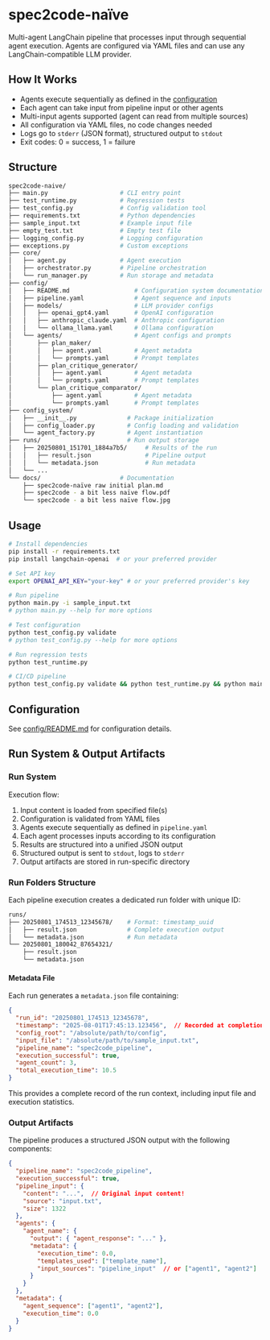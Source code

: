 # spec2code-naïve

Multi-agent LangChain pipeline that processes input through sequential agent execution. Agents are configured via YAML files and can use any LangChain-compatible LLM provider.

## How It Works

- Agents execute sequentially as defined in the [configuration](config/README.md)
- Each agent can take input from pipeline input or other agents
- Multi-input agents supported (agent can read from multiple sources)
- All configuration via YAML files, no code changes needed
- Logs go to `stderr` (JSON format), structured output to `stdout`
- Exit codes: 0 = success, 1 = failure

## Structure

```bash
spec2code-naive/
├── main.py                    # CLI entry point
├── test_runtime.py            # Regression tests
├── test_config.py             # Config validation tool
├── requirements.txt           # Python dependencies
├── sample_input.txt           # Example input file
├── empty_test.txt             # Empty test file
├── logging_config.py          # Logging configuration
├── exceptions.py              # Custom exceptions
├── core/
│   ├── agent.py               # Agent execution
│   ├── orchestrator.py        # Pipeline orchestration
│   └── run_manager.py         # Run storage and metadata
├── config/
│   ├── README.md                  # Configuration system documentation
│   ├── pipeline.yaml              # Agent sequence and inputs
│   ├── models/                    # LLM provider configs
│   │   ├── openai_gpt4.yaml       # OpenAI configuration
│   │   ├── anthropic_claude.yaml  # Anthropic configuration
│   │   └── ollama_llama.yaml      # Ollama configuration
│   └── agents/                    # Agent configs and prompts
│       ├── plan_maker/
│       │   ├── agent.yaml         # Agent metadata
│       │   └── prompts.yaml       # Prompt templates
│       ├── plan_critique_generator/
│       │   ├── agent.yaml         # Agent metadata
│       │   └── prompts.yaml       # Prompt templates
│       └── plan_critique_comparator/
│           ├── agent.yaml         # Agent metadata
│           └── prompts.yaml       # Prompt templates
├── config_system/
│   ├── __init__.py              # Package initialization
│   ├── config_loader.py         # Config loading and validation
│   └── agent_factory.py         # Agent instantiation
├── runs/                        # Run output storage
│   ├── 20250801_151701_1884a7b5/     # Results of the run
│   │   ├── result.json               # Pipeline output
│   │   └── metadata.json             # Run metadata
│   └── ...
└── docs/                      # Documentation
    ├── spec2code-naïve raw initial plan.md
    ├── spec2code - a bit less naïve flow.pdf
    └── spec2code - a bit less naïve flow.jpg
```

## Usage

```bash
# Install dependencies
pip install -r requirements.txt
pip install langchain-openai  # or your preferred provider

# Set API key
export OPENAI_API_KEY="your-key" # or your preferred provider's key

# Run pipeline
python main.py -i sample_input.txt
# python main.py --help for more options

# Test configuration
python test_config.py validate
# python test_config.py --help for more options

# Run regression tests
python test_runtime.py

# CI/CD pipeline
python test_config.py validate && python test_runtime.py && python main.py -i input.txt
```

## Configuration

See [config/README.md](config/README.md) for configuration details.

## Run System & Output Artifacts

### Run System

Execution flow:
1. Input content is loaded from specified file(s)
2. Configuration is validated from YAML files
3. Agents execute sequentially as defined in `pipeline.yaml`
4. Each agent processes inputs according to its configuration
5. Results are structured into a unified JSON output
6. Structured output is sent to `stdout`, logs to `stderr`
7. Output artifacts are stored in run-specific directory

### Run Folders Structure

Each pipeline execution creates a dedicated run folder with unique ID:

```bash
runs/
├── 20250801_174513_12345678/    # Format: timestamp_uuid
│   ├── result.json              # Complete execution output
│   └── metadata.json            # Run metadata
└── 20250801_180042_87654321/
    ├── result.json
    └── metadata.json
```

#### Metadata File

Each run generates a `metadata.json` file containing:

```json
{
  "run_id": "20250801_174513_12345678",
  "timestamp": "2025-08-01T17:45:13.123456",  // Recorded at completion time
  "config_root": "/absolute/path/to/config",
  "input_file": "/absolute/path/to/sample_input.txt",
  "pipeline_name": "spec2code_pipeline",
  "execution_successful": true,
  "agent_count": 3,
  "total_execution_time": 10.5
}
```

This provides a complete record of the run context, including input file and execution statistics.

### Output Artifacts

The pipeline produces a structured JSON output with the following components:

```json
{
  "pipeline_name": "spec2code_pipeline",
  "execution_successful": true,
  "pipeline_input": {
    "content": "...",  // Original input content!
    "source": "input.txt",
    "size": 1322
  },
  "agents": {
    "agent_name": {
      "output": { "agent_response": "..." },
      "metadata": {
        "execution_time": 0.0,
        "templates_used": ["template_name"],
        "input_sources": "pipeline_input"  // or ["agent1", "agent2"]
      }
    }
  },
  "metadata": {
    "agent_sequence": ["agent1", "agent2"],
    "execution_time": 0.0
  }
}
```
